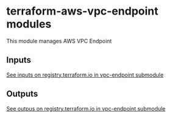 # terraform-aws-vpc-endpoint modules

This module manages AWS VPC Endpoint

## Inputs

[See inputs on registry.terraform.io in vpc-endpoint submodule](https://registry.terraform.io/modules/y-batsianouski/vpc/aws)

## Outputs

[See outpus on registry.terraform.io in vpc-endpoint submodule](https://registry.terraform.io/modules/y-batsianouski/vpc/aws)
